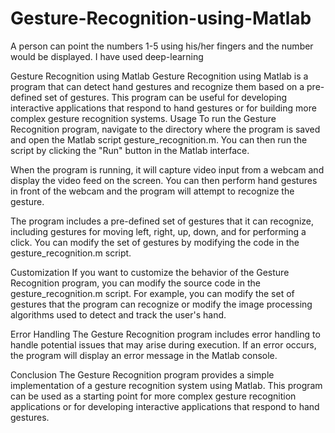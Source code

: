# Gesture-Recognition-using-Matlab
A person can point the numbers 1-5 using his/her fingers and the number would be displayed. I have used deep-learning

Gesture Recognition using Matlab
Gesture Recognition using Matlab is a program that can detect hand gestures and recognize them based on a pre-defined set of gestures. 
This program can be useful for developing interactive applications that respond to hand gestures or for building more complex gesture recognition systems.
Usage
To run the Gesture Recognition program, navigate to the directory where the program is saved and open the Matlab script gesture_recognition.m. You can then run the script by clicking the "Run" button in the Matlab interface.

When the program is running, it will capture video input from a webcam and display the video feed on the screen. You can then perform hand gestures in front of the webcam and the program will attempt to recognize the gesture.

The program includes a pre-defined set of gestures that it can recognize, including gestures for moving left, right, up, down, and for performing a click. You can modify the set of gestures by modifying the code in the gesture_recognition.m script.

Customization
If you want to customize the behavior of the Gesture Recognition program, you can modify the source code in the gesture_recognition.m script. For example, you can modify the set of gestures that the program can recognize or modify the image processing algorithms used to detect and track the user's hand.

Error Handling
The Gesture Recognition program includes error handling to handle potential issues that may arise during execution. If an error occurs, the program will display an error message in the Matlab console.

Conclusion
The Gesture Recognition program provides a simple implementation of a gesture recognition system using Matlab. This program can be used as a starting point for more complex gesture recognition applications or for developing interactive applications that respond to hand gestures.
